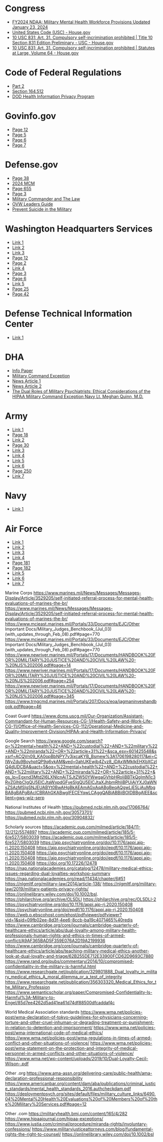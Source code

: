 # Congress

 - [FY2024 NDAA: Military Mental Health Workforce Provisions Updated January 23, 2024](https://crsreports.congress.gov/product/pdf/IN/IN12268)
 - [United States Code (USC) - House.gov](https://uscode.house.gov/)
 - [10 USC 831: Art. 31. Compulsory self-incrimination prohibited | Title 10 Section 831 Edition Preliminary - USC - House.gov](https://uscode.house.gov/view.xhtml?req=\(title:10%20section:831%20edition:prelim\)%20OR%20\(granuleid:USC-prelim-title10-section831\)&f=treesort&edition=prelim&num=0&jumpTo=true)
 - [10 USC 831: Art. 31. Compulsory self-incrimination prohibited | Statutes at Large, Volume 64 - House.gov](https://uscode.house.gov/statviewer.htm?volume=64&page=118)


# Code of Federal Regulations

- [Part 2](https://www.ecfr.gov/current/title-42/chapter-I/subchapter-A/part-2)
- [Section 164.512](https://www.ecfr.gov/current/title-45/subtitle-A/subchapter-C/part-164/subpart-E/section-164.512)
- [DOD Health Information Privacy Program](https://www.federalregister.gov/documents/2003/04/09/03-8624/dod-health-information-privacy-program)

# Govinfo.gov

- [Page 12](https://www.govinfo.gov/content/pkg/CFR-2022-title42-vol1/pdf/CFR-2022-title42-vol1-part2.pdf#page=12)
- [Page 5](https://www.govinfo.gov/content/pkg/CFR-2022-title42-vol1/pdf/CFR-2022-title42-vol1-part2.pdf#page=5)
- [Page 6](https://www.govinfo.gov/content/pkg/CFR-2022-title42-vol1/pdf/CFR-2022-title42-vol1-part2.pdf#page=6)
- [Page 7](https://www.govinfo.gov/content/pkg/CFR-2022-title42-vol1/pdf/CFR-2022-title42-vol1-part2.pdf#page=7)

# Defense.gov

- [Page 38](https://jsc.defense.gov/Portals/99/Documents/MREsRemoved412e.pdf#page=38)
- [2024 MCM](https://jsc.defense.gov/Portals/99/2024%20MCM%20files/MCM%20(2024%20ed)%20(2024_01_02).pdf?ver=6Sk4QFffDE45HeNjOd7KpQ%3d%3d)
- [Page 655](https://jsc.defense.gov/Portals/99/2024%20MCM%20files/MCM%20(2024%20ed)%20(2024_01_02).pdf?ver=6Sk4QFffDE45HeNjOd7KpQ%3d%3d#page=655)
- [Page 3](https://jsc.defense.gov/Portals/99/Documents/MREsRemoved412e.pdf#page=3)
- [Military Commander and The Law](https://media.defense.gov/2019/Apr/11/2002115350/-1/-1/0/B_0159_JAG_MILITARY_COMMANDER_AND_THE_LAW_.PDFf)
- [OVW Leaders Guide](https://media.defense.gov/2023/Feb/01/2003154024/-1/-1/0/OVW%20Leaders%20Guide-2022-victor.PDF)
- [Prevent Suicide in the Military](https://media.defense.gov/2023/Sep/28/2003310249/-1/-1/1/NEW-DOD-ACTIONS-TO-PREVENT-SUICIDE-IN-THE-MILITARY.PDF#page=2)


# Washington Headquarters Services

- [Link 1](https://www.esd.whs.mil/Portals/54/Documents/DD/issuances/dodd/649002Ep.pdf?ver=2019-04-08-104448-613)
- [Link 2](https://www.esd.whs.mil/Portals/54/Documents/DD/issuances/dodi/602513p.pdf)
- [Link 3](https://www.esd.whs.mil/Portals/54/Documents/DD/issuances/dodi/602518p.pdf?ver=2019-03-13-125803-017)
- [Page 12](https://www.esd.whs.mil/Portals/54/Documents/DD/issuances/dodi/649004p.pdf#page=12)
- [Page 2](https://www.esd.whs.mil/Portals/54/Documents/DD/issuances/dodi/649004p.pdf#page=2)
- [Link 4](https://www.esd.whs.mil/Portals/54/Documents/DD/issuances/dodi/649008p.pdf)
- [Page 3](https://www.esd.whs.mil/Portals/54/Documents/DD/issuances/dodi/649008p.pdf#page=3)
- [Page 6](https://www.esd.whs.mil/Portals/54/Documents/DD/issuances/dodi/649008p.pdf#page=6)
- [Link 5](https://www.esd.whs.mil/Portals/54/Documents/DD/issuances/dodm/602518m.pdf?ver=2019-03-13-123513-717)
- [Page 25](https://www.esd.whs.mil/Portals/54/Documents/DD/issuances/dodm/602518m.pdf?ver=2019-03-13-123513-717#page=25)
- [Page 42](https://www.esd.whs.mil/Portals/54/Documents/DD/issuances/dodm/602518m.pdf?ver=2019-03-13-123513-717#page=42)

# Defense Technical Information Center

- [Link 1](https://apps.dtic.mil/sti/tr/pdf/ADA384974.pdf#page=258)

# DHA

- [Info Paper](https://health.mil/Reference-Center/Fact-Sheets/2022/01/05/Info-Paper-Military-Command-Exception-and-Disclosing-PHI-of-Armed-Forces-Personnel)
- [Military Command Exception](https://www.health.mil/Military-Health-Topics/Privacy-and-Civil-Liberties/HIPAA-Compliance-within-the-MHS/Military-Command-Exception)
- [News Article 1](https://www.health.mil/News/Dvids-Articles/2023/05/31/news445861)
- [News Article 2](https://www.health.mil/News/Dvids-Articles/2023/12/04/news458878)
- [The Dual Roles of Military Psychiatrists: Ethical Considerations
of the HIPAA Military Command Exception
Navy Lt. Meghan Quinn, M.D.](https://www.dhaj7-cepo.com/sites/default/files/course/2022-12/S01%20Presentation.pdf)

# Army

- [Link 1](https://armypubs.army.mil/epubs/DR_pubs/DR_a/ARN31271-AR_27-10-001-WEB-2.pdf)
- [Page 18](https://armypubs.army.mil/epubs/DR_pubs/DR_a/ARN39302-AR_195-2-001-WEB-3.pdf#page=18)
- [Link 2](https://armypubs.army.mil/epubs/DR_pubs/DR_a/pdf/web/ARN21189_P27_9_FINAL.pdf)
- [Page 30](https://armypubs.army.mil/epubs/DR_pubs/DR_a/pdf/web/r15_6.pdf#page=30)
- [Link 3](https://armypubs.army.mil/epubs/DR_pubs/DR_a/pdf/web/r40_66.pdf)
- [Link 4](https://home.army.mil/bliss/about/news/military-command-exception-health-insurance-portability-and-accountability-act)
- [Link 5](https://www.jagcnet.army.mil/EBB/)
- [Link 6](https://www.jagcnet.army.mil/Sites/jagc.nsf/EE26CE7A9678A67A85257E1300563559/$File/CommandersLegalHandbook.pdf)
- [Page 250](https://www.jagcnet.army.mil/Sites/jagc.nsf/EE26CE7A9678A67A85257E1300563559/$File/CommandersLegalHandbook.pdf#page=250)
- [Link 7](https://www.jagcnet.army.mil/sites/trialjudiciary.nsf/homeContent.xsp?open&documentId=900756AC675854ED8525804400729CBB)

# Navy

- [Link 1](https://www.med.navy.mil/Navy-and-Marine-Corps-Force-Health-Protection-Command/Population-Health/Health-Promotion-and-Wellness/LGuide-Index/Command-Evaluations/)

# Air Force

- [Link 1](https://www.afjag.af.mil/Library/HQ-JAA/OpJAGAFs-2010-2019/)
- [Link 2](https://www.afjag.af.mil/LinkClick.aspx?fileticket=QxTvr3M8q88%3d&portalid=77)
- [Link 3](https://www.afjag.af.mil/News/Article-Display/Article/443193/senior-leaders-get-a-refresher-on-military-law/)
- [Link 4](https://www.afjag.af.mil/Portals/77/documents/AFJAGS/MCL_OSTC_r.pdf)
- [Page 181](https://www.afjag.af.mil/Portals/77/documents/Publications/MCL23WEB_r.pdf?ver=Lm612nGt4LBN_j4B77k2rA%3d%3d#page=181)
- [Page 182](https://www.afjag.af.mil/Portals/77/documents/Publications/MCL23WEB_r.pdf?ver=Lm612nGt4LBN_j4B77k2rA%3d%3d#page=182)
- [Link 5](https://www.barksdale.af.mil/Units/Fact-Sheets/Display/Article/320201/adc-article-31-rights/)
- [Link 6](https://www.jba.af.mil/Portals/38/documents/Units/Legal-Office/ADC/Mental%20Health%20Eval-2020.pdf?ver=qPDijTkUEcV9bpdN1Q-l9Q%3D%3D&timestamp=1604609153020#page=3)
- [Link 7](https://www.ramstein.af.mil/News/Commentaries/Display/Article/305718/silence-is-golden-article-31-rights-explained/)

Marine Corps
https://www.marines.mil/News/Messages/Messages-Display/Article/3529205/self-initiated-referral-process-for-mental-health-evaluations-of-marines-the-br/
https://www.marines.mil/News/Messages/Messages-Display/Article/3529205/self-initiated-referral-process-for-mental-health-evaluations-of-marines-the-br/
https://www.mcieast.marines.mil/Portals/33/Documents/EJC/Other Important Docs/Military_Judges_Benchbook_(Jul_03)(with_updates_through_Feb_08).pdf#page=770
https://www.mcieast.marines.mil/Portals/33/Documents/EJC/Other Important Docs/Military_Judges_Benchbook_(Jul_03)(with_updates_through_Feb_08).pdf#page=770
https://www.newriver.marines.mil/Portals/17/Documents/HANDBOOK%20FOR%20MILITARY%20JUSTICE%20AND%20CIVIL%20LAW%20-%20NJS%202006.pdf#page=14
https://www.newriver.marines.mil/Portals/17/Documents/HANDBOOK%20FOR%20MILITARY%20JUSTICE%20AND%20CIVIL%20LAW%20-%20NJS%202006.pdf#page=254
https://www.newriver.marines.mil/Portals/17/Documents/HANDBOOK%20FOR%20MILITARY%20JUSTICE%20AND%20CIVIL%20LAW%20-%20NJS%202006.pdf#page=345
https://www.trngcmd.marines.mil/Portals/207/Docs/eoa/jagmaninveshandbook.pdf#page=46

Coast Guard
https://www.dcms.uscg.mil/Our-Organization/Assistant-Commandant-for-Human-Resources-CG-1/Health-Safety-and-Work-Life-CG-11/Office-of-Health-Services-CG-112/Operational-Medicine-and-Quality-Improvement-Division/HIPAA-and-Health-Information-Privacy/




Google Search
https://www.google.com/search?q=%22mental+health%22+AND+%22custodial%22+AND+%22military%22+AND+%22miranda%22+OR+%22article+31%22+&sca_esv=601425548&sxsrf=ACQVn09_KA0opBbNPY7v3jxcaKYB_Bsmew%3A1706198280117&ei=CIWyZdu9BoyhptQP9q6vkAM&ved=0ahUKEwjb4Zvz8_iDAxWMkIkEHXbXCzIQ4dUDCBA&uact=5&oq=%22mental+health%22+AND+%22custodial%22+AND+%22military%22+AND+%22miranda%22+OR+%22article+31%22+&gs_lp=Egxnd3Mtd2l6LXNlcnAiTSJtZW50YWwgaGVhbHRoIiBBTkQgImN1c3RvZGlhbCIgQU5EICJtaWxpdGFyeSIgQU5EICJtaXJhbmRhIiBPUiAiYXJ0aWNsZSAzMSIgSNJEUABYt0BwAHgBkAEAmAGxAqABgBeqAQgwLjE5LjAuMbgBA8gBAPgBAcICBRAhGKABwgIFECEYqwLCAggQABiABBiiBOIDBBgAIEE&sclient=gws-wiz-serp


National Institutes of Health
https://pubmed.ncbi.nlm.nih.gov/17066764/
https://pubmed.ncbi.nlm.nih.gov/30573701/
https://pubmed.ncbi.nlm.nih.gov/30904832/




Scholarly sources
https://academic.oup.com/milmed/article/184/11-12/212/5574897
https://academic.oup.com/milmed/article/185/5-6/e527/5803039
https://academic.oup.com/milmed/article/185/5-6/e527/5803039
https://ajp.psychiatryonline.org/doi/10.1176/appi.ajp-rj.2020.150408
https://ajp.psychiatryonline.org/doi/epdf/10.1176/appi.ajp-rj.2020.150408
https://ajp.psychiatryonline.org/doi/epdf/10.1176/appi.ajp-rj.2020.150408
https://ajp.psychiatryonline.org/doi/epdf/10.1176/appi.ajp-rj.2020.150408
https://doi.org/10.17226/12478
https://nap.nationalacademies.org/catalog/12478/military-medical-ethics-issues-regarding-dual-loyalties-workshop-summary
https://nap.nationalacademies.org/read/11434/chapter/6#51
https://nlgmltf.org/military-law/2014/article-138/
https://nlgmltf.org/military-law/2019/military-patients-privacy-rights/
https://onlinelibrary.wiley.com/doi/10.1002/bsl.
https://philarchive.org/archive/OLSDLI
https://philarchive.org/rec/OLSDLI-2
https://psychiatryonline.org/doi/10.1176/appi.ajp-rj.2020.150408
https://psychiatryonline.org/doi/epdf/10.1176/appi.ajp-rj.2020.150408
https://web.p.ebscohost.com/ehost/pdfviewer/pdfviewer?vid=1&sid=09fb02ee-8d3f-4ee6-8ccb-ba19c4071465%40redis
https://www.cambridge.org/core/journals/cambridge-quarterly-of-healthcare-ethics/article/abs/dual-loyalty-among-military-health-professionals-human-rights-and-ethics-in-times-of-armed-conflict/A9AF365BAD5F359E076A2D19A2199936
https://www.cambridge.org/core/journals/cambridge-quarterly-of-healthcare-ethics/article/abs/teaching-military-medical-ethics-another-look-at-dual-loyalty-and-triage/62B255DE712E33900FCD62D9693C7880
https://www.rand.org/pubs/commentary/2014/10/compromised-confidentiality-in-the-military-is-harmful.html
https://www.researchgate.net/publication/329801888_Dual_loyalty_in_military_medical_ethics_A_moral_dilemma_or_a_test_of_integrity
https://www.researchgate.net/publication/356303320_Medical_Ethics_for_the_Military_Profession
https://www.semanticscholar.org/paper/Compromised-Confidentiality-Is-Harmful%3A-Military-to-Engel/85d7ee4262d5ad41ea61d74df88500dfcaddaf4c

World Medical Association standards
https://www.wma.net/policies-post/wma-declaration-of-tokyo-guidelines-for-physicians-concerning-torture-and-other-cruel-inhuman-or-degrading-treatment-or-punishment-in-relation-to-detention-and-imprisonment/
https://www.wma.net/policies-post/wma-international-code-of-medical-ethics/
https://www.wma.net/policies-post/wma-regulations-in-times-of-armed-conflict-and-other-situations-of-violence/
https://www.wma.net/policies-post/wma-statement-on-the-protection-and-integrity-of-medical-personnel-in-armed-conflicts-and-other-situations-of-violence/
https://www.wma.net/wp-content/uploads/2019/10/Dual-Loyalty-Cecil-Wilson-.pdf

Other .org
https://www.ama-assn.org/delivering-care/public-health/ama-declaration-professional-responsibility
https://www.americanbar.org/content/dam/aba/publications/criminal_justice_standards/mental_health_standards_2016.authcheckdam.pdf
https://deploymentpsych.org/sites/default/files/military_culture_links/6490.04%20Mental%20Health%20Evaluations%20of%20Members%20of%20the%20Military%20Services.pdf#page=12

Other .com
https://militaryhealth.bmj.com/content/165/4/282
https://www.hipaajournal.com/hipaa-exceptions/
https://www.justia.com/criminal/procedure/miranda-rights/involuntary-confessions/
https://www.militaryjusticeattorneys.com/blog/fundamental-rights-the-right-to-counsel/
https://onlinelibrary.wiley.com/doi/10.1002/bsl

